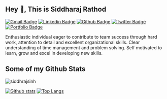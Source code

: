 ## Hey 👋, This is Siddharaj Rathod
[![Gmail Badge](https://img.shields.io/badge/-skrathod282001@gmail.com-c14438?style=flat&logo=Gmail&logoColor=white&link=mailto:skrathod282001@gmail.com)](mailto:skrathod282001@gmail.com) 
[![Linkedin Badge](https://img.shields.io/badge/-siddharajsinhrathod-0072b1?style=flat&logo=Linkedin&logoColor=white&link=https://www.linkedin.com/in/siddharajsinhrathod/)](https://www.linkedin.com/in/siddharajsinhrathod/) [![Github Badge](https://img.shields.io/badge/-siddhrajsinh-grey?style=flat&logo=github&logoColor=white&link=https://github.com/siddhrajsinh/)](https://www.github.com/siddhrajsinh/) [![Twitter Badge](https://img.shields.io/badge/-@rsk020801-00acee?style=flat&logo=twitter&logoColor=white&link=https://twitter.com/@rsk020801/)](https://www.twitter.com/@rsk020801/) [![Portfolio Badge](https://img.shields.io/badge/portfolio-web-blue?style=flat&link=https://siddhraj-sinh.github.io//)](https://siddhraj-sinh.github.io//) <p align='left'>Enthusiastic individual eager to contribute to team success through hard work, attention to detail and excellent organizational skills. Clear understanding of time management and problem solving. Self motivated to learn, grow and excel in developing new skills.</p>
## Some of my Github Stats
<p align=left> <img src=https://komarev.com/ghpvc/?username=siddhrajsinh alt=siddhrajsinh /> </p>

[![Github stats](https://github-readme-stats.vercel.app/api?username=siddhrajsinh&show_icons=true&include_all_commits=true)](https://github.com/siddhrajsinh/github-readme-stats)
[![Top Langs](https://github-readme-stats.vercel.app/api/top-langs/?username=siddhrajsinh&layout=compact)](https://github.com/siddhrajsinh/github-readme-stats)
